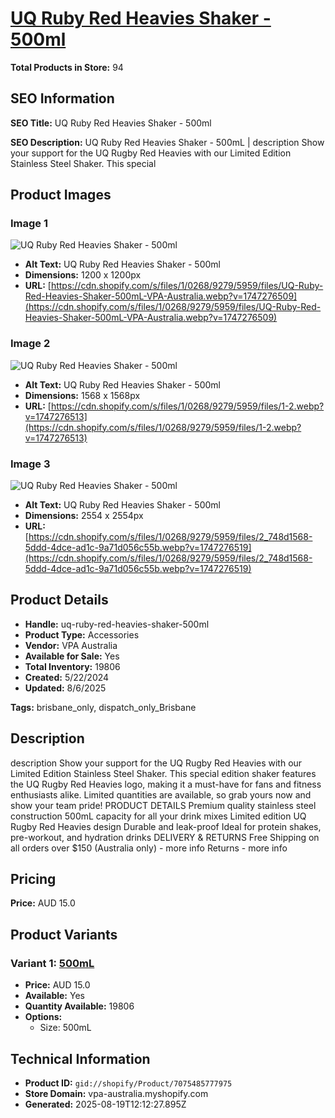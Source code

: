 # [UQ Ruby Red Heavies Shaker - 500ml](https://vpa-australia.myshopify.com/products/uq-ruby-red-heavies-shaker-500ml)

**Total Products in Store:** 94

## SEO Information

**SEO Title:** UQ Ruby Red Heavies Shaker - 500ml

**SEO Description:** UQ Ruby Red Heavies Shaker - 500mL | description Show your support for the UQ Rugby Red Heavies with our Limited Edition Stainless Steel Shaker. This special

## Product Images

### Image 1
![UQ Ruby Red Heavies Shaker - 500ml](https://cdn.shopify.com/s/files/1/0268/9279/5959/files/UQ-Ruby-Red-Heavies-Shaker-500mL-VPA-Australia.webp?v=1747276509)

- **Alt Text:** UQ Ruby Red Heavies Shaker - 500ml
- **Dimensions:** 1200 x 1200px
- **URL:** [https://cdn.shopify.com/s/files/1/0268/9279/5959/files/UQ-Ruby-Red-Heavies-Shaker-500mL-VPA-Australia.webp?v=1747276509](https://cdn.shopify.com/s/files/1/0268/9279/5959/files/UQ-Ruby-Red-Heavies-Shaker-500mL-VPA-Australia.webp?v=1747276509)

### Image 2
![UQ Ruby Red Heavies Shaker - 500ml](https://cdn.shopify.com/s/files/1/0268/9279/5959/files/1-2.webp?v=1747276513)

- **Alt Text:** UQ Ruby Red Heavies Shaker - 500ml
- **Dimensions:** 1568 x 1568px
- **URL:** [https://cdn.shopify.com/s/files/1/0268/9279/5959/files/1-2.webp?v=1747276513](https://cdn.shopify.com/s/files/1/0268/9279/5959/files/1-2.webp?v=1747276513)

### Image 3
![UQ Ruby Red Heavies Shaker - 500ml](https://cdn.shopify.com/s/files/1/0268/9279/5959/files/2_748d1568-5ddd-4dce-ad1c-9a71d056c55b.webp?v=1747276519)

- **Alt Text:** UQ Ruby Red Heavies Shaker - 500ml
- **Dimensions:** 2554 x 2554px
- **URL:** [https://cdn.shopify.com/s/files/1/0268/9279/5959/files/2_748d1568-5ddd-4dce-ad1c-9a71d056c55b.webp?v=1747276519](https://cdn.shopify.com/s/files/1/0268/9279/5959/files/2_748d1568-5ddd-4dce-ad1c-9a71d056c55b.webp?v=1747276519)

## Product Details

- **Handle:** uq-ruby-red-heavies-shaker-500ml
- **Product Type:** Accessories
- **Vendor:** VPA Australia
- **Available for Sale:** Yes
- **Total Inventory:** 19806
- **Created:** 5/22/2024
- **Updated:** 8/6/2025

**Tags:** brisbane_only, dispatch_only_Brisbane

## Description

description Show your support for the UQ Rugby Red Heavies with our Limited Edition Stainless Steel Shaker. This special edition shaker features the UQ Rugby Red Heavies logo, making it a must-have for fans and fitness enthusiasts alike. Limited quantities are available, so grab yours now and show your team pride! PRODUCT DETAILS Premium quality stainless steel construction 500mL capacity for all your drink mixes Limited edition UQ Rugby Red Heavies design Durable and leak-proof Ideal for protein shakes, pre-workout, and hydration drinks DELIVERY & RETURNS Free Shipping on all orders over $150 (Australia only) - more info Returns - more info

## Pricing

**Price:** AUD 15.0

## Product Variants

### Variant 1: [500mL](https://vpa-australia.myshopify.com/products/uq-ruby-red-heavies-shaker-500ml)

- **Price:** AUD 15.0
- **Available:** Yes
- **Quantity Available:** 19806
- **Options:**
  - Size: 500mL

## Technical Information

- **Product ID:** `gid://shopify/Product/7075485777975`
- **Store Domain:** vpa-australia.myshopify.com
- **Generated:** 2025-08-19T12:12:27.895Z

